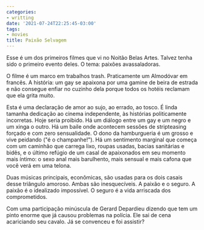 ```yaml
---
categories:
- writting
date: '2021-07-24T22:25:45-03:00'
tags:
- movies
title: Paixão Selvagem
---
```


Esse é um dos primeiros filmes que vi no Noitão Belas Artes. Talvez tenha sido o primeiro evento deles. O tema: paixões avassaladoras.

O filme é um marco em trabalhos trash. Praticamente um Almodóvar em francês. A história: um gay se apaixona por uma gamine de beira de estrada e não consegue enfiar no cuzinho dela porque todos os hotéis reclamam que ela grita muito.

Esta é uma declaração de amor ao sujo, ao errado, ao tosco. É linda tamanha dedicação ao cinema independente, às histórias politicamente incorretas. Hoje seria proibido. Há um diálogo entre um gay e um negro e um xinga o outro. Há um baile onde acontecem sessões de stripteasing forçado e com zero sensualidade. O dono da hamburgueria é um grosso e vive peidando ("é o champanhe!"). Há um sentimento marginal que começa com um caminhão que carrega lixo, roupas usadas, bacias sanitárias e bidês, e o último refúgio de um casal de apaixonados em seu momento mais íntimo: o sexo anal mais barulhento, mais sensual e mais cafona que você verá em uma telona.

Duas músicas principais, econômicas, são usadas para os dois casais desse triângulo amoroso. Ambas são inesquecíveis. A paixão e o seguro. A paixão é o idealizado impossível. O seguro é a vida arriscada dos comprometidos.

Com uma participação minúscula de Gerard Depardieu dizendo que tem um pinto enorme que já causou problemas na polícia. Ele sai de cena acariciando seu cavalo. Já se convenceu e foi assistir?
